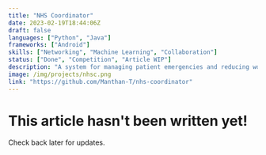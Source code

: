 ```yaml
---
title: "NHS Coordinator"
date: 2023-02-19T18:44:06Z
draft: false
languages: ["Python", "Java"]
frameworks: ["Android"]
skills: ["Networking", "Machine Learning", "Collaboration"]
status: ["Done", "Competition", "Article WIP"]
description: "A system for managing patient emergencies and reducing workload. Winner of the CodeSec 2022 qualifier round."
image: /img/projects/nhsc.png
link: "https://github.com/Manthan-T/nhs-coordinator"
---
```


<main class="blankslate">
    <h1>This article hasn't been written yet!</h1>
    <p>Check back later for updates.</p>
</main>
